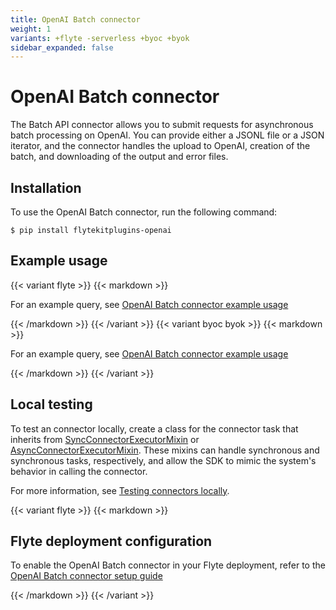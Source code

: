 ```yaml
---
title: OpenAI Batch connector
weight: 1
variants: +flyte -serverless +byoc +byok
sidebar_expanded: false
---
```


# OpenAI Batch connector

The Batch API connector allows you to submit requests for asynchronous batch processing on OpenAI.
You can provide either a JSONL file or a JSON iterator, and the connector handles the upload to OpenAI,
creation of the batch, and downloading of the output and error files.

## Installation

To use the OpenAI Batch connector, run the following command:

```shell
$ pip install flytekitplugins-openai
```

## Example usage

{{< variant flyte >}}
{{< markdown >}}

For an example query, see [OpenAI Batch connector example usage](./openai-batch-connector-example-usage)

{{< /markdown >}}
{{< /variant >}}
{{< variant byoc byok >}}
{{< markdown >}}

For an example query, see [OpenAI Batch connector example usage](./openai-batch-connector-example-usage-union)

{{< /markdown >}}
{{< /variant >}}


## Local testing

To test an connector locally, create a class for the connector task that inherits from
[SyncConnectorExecutorMixin](https://github.com/flyteorg/flytekit/blob/1bc8302bb7a6cf4c7048a7f93627ee25fc6b88c4/flytekit/extend/backend/base_connector.py#L304)
or [AsyncConnectorExecutorMixin](https://github.com/flyteorg/flytekit/blob/1bc8302bb7a6cf4c7048a7f93627ee25fc6b88c4/flytekit/extend/backend/base_connector.py#L354).
These mixins can handle synchronous and synchronous tasks, respectively, and allow the SDK to mimic the system's behavior in calling the connector.

For more information, see [Testing connectors locally](../#testing-your-connector-locally).

{{< variant flyte >}}
{{< markdown >}}

## Flyte deployment configuration

To enable the OpenAI Batch connector in your Flyte deployment, refer to the [OpenAI Batch connector setup guide](../../../deployment/flyte-connectors/openai-batch)

{{< /markdown >}}
{{< /variant >}}
